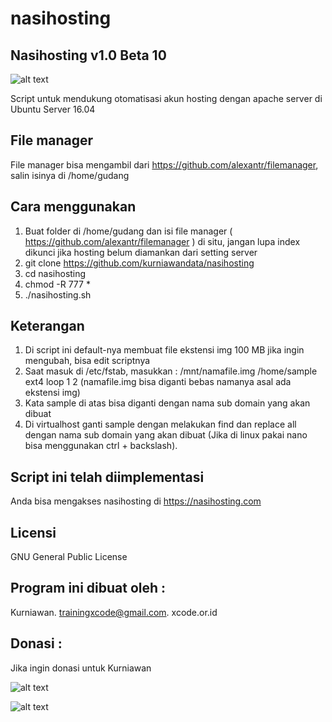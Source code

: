 # nasihosting

Nasihosting v1.0 Beta 10
--------------------
![alt text](http://xcode.or.id/04_small-logo.png)

Script untuk mendukung otomatisasi akun hosting dengan apache server di Ubuntu Server 16.04 

File manager
------------
File manager bisa mengambil dari https://github.com/alexantr/filemanager, salin isinya di /home/gudang

Cara menggunakan
----------------
1. Buat folder di /home/gudang dan isi file manager ( https://github.com/alexantr/filemanager ) di situ, jangan lupa index dikunci jika hosting belum diamankan dari setting server
2. git clone https://github.com/kurniawandata/nasihosting
3. cd nasihosting
4. chmod -R 777 *
5. ./nasihosting.sh

Keterangan
----------
1. Di script ini default-nya membuat file ekstensi img 100 MB jika ingin mengubah, bisa edit scriptnya 
1. Saat masuk di /etc/fstab, masukkan : /mnt/namafile.img /home/sample ext4 loop 1 2 (namafile.img bisa diganti bebas namanya asal ada ekstensi img)
3. Kata sample di atas bisa diganti dengan nama sub domain yang akan dibuat
4. Di virtualhost ganti sample dengan melakukan find dan replace all dengan nama sub domain yang akan dibuat (Jika di linux pakai nano bisa menggunakan ctrl + backslash).

Script ini telah diimplementasi
-------------------------------
Anda bisa mengakses nasihosting di https://nasihosting.com

Licensi
------- 
GNU General Public License 


Program ini dibuat oleh :
--------------------------------------------
Kurniawan. trainingxcode@gmail.com. 
xcode.or.id


Donasi :
--------
Jika ingin donasi untuk Kurniawan

![alt text](http://xcodeserver.my.id/gofood.png)

![alt text](http://xcodeserver.my.id/gopay.png)
